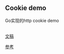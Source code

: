 ## Cookie demo

Go实现的http cookie demo
<br>
</br>

[文稿](https://www.notion.so/Cornell-Notes-System-4b9b4e8b0529401da34b4ad6375f9f65#05d46536a9ab4a5a932f4f4b90ba7664)


[参考](https://www.cnblogs.com/merrynuts/p/13196507.html)
